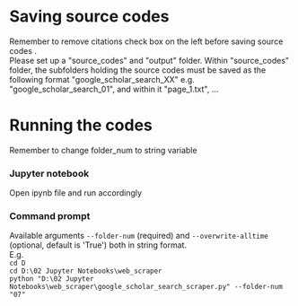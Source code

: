 # Saving source codes
Remember to remove citations check box on the left before saving source codes .
<br>Please set up a "source_codes" and "output" folder. Within "source_codes" folder, the subfolders holding the source codes must be saved as the following format "google_scholar_search_XX" e.g. "google_scholar_search_01", and within it "page_1.txt", ...

# Running the codes
Remember to change folder_num to string variable
### Jupyter notebook
Open ipynb file and run accordingly

### Command prompt
Available arguments `--folder-num` (required) and `--overwrite-alltime` (optional, default is 'True') both in string format.
<br> E.g.
<br>`cd D`
<br>`cd D:\02 Jupyter Notebooks\web_scraper`
<br>`python "D:\02 Jupyter Notebooks\web_scraper\google_scholar_search_scraper.py" --folder-num "07"`